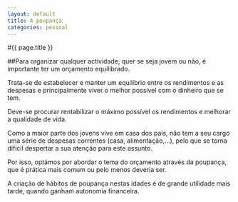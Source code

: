 ```yaml
---
layout: default
title: A poupança
categories: pessoal
---
```


#{{ page.title }}

##Para organizar qualquer actividade, quer se seja jovem ou  não, é importante ter um orçamento equilibrado.

Trata-se de estabelecer e manter um equilíbrio entre os rendimentos e as despesas e principalmente viver o melhor possível com o dinheiro que se tem.

Deve-se procurar rentabilizar o  máximo possível os rendimentos e melhorar a qualidade de vida.

Como a maior parte dos jovens vive em casa dos pais, não tem a seu cargo uma série de despesas correntes (casa, alimentação,...), pelo que se torna difícil despertar a sua atenção para este assunto.

Por isso, optámos  por abordar o tema do orçamento através da poupança, que é prática mais comum  ou pelo menos deveria ser.

A criação de hábitos de poupança nestas idades é de  grande utilidade mais tarde, quando ganham autonomia financeira.